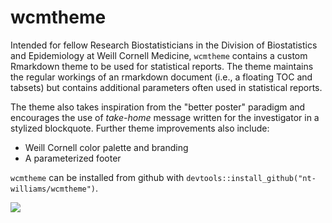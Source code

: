 # wcmtheme

Intended for fellow Research Biostatisticians in the Division of Biostatistics and Epidemiology at Weill Cornell Medicine, `wcmtheme` contains a custom Rmarkdown theme to be used for statistical reports. The theme maintains the regular workings of an rmarkdown document (i.e., a floating TOC and tabsets) but contains additional parameters often used in statistical reports. 

The theme also takes inspiration from the "better poster" paradigm and encourages the use of *take-home* message written for the investigator in a stylized blockquote. Further theme improvements also include: 

- Weill Cornell color palette and branding
- A parameterized footer

`wcmtheme` can be installed from github with `devtools::install_github("nt-williams/wcmtheme")`.

![](https://i.imgur.com/zsnFpHZ.png)
